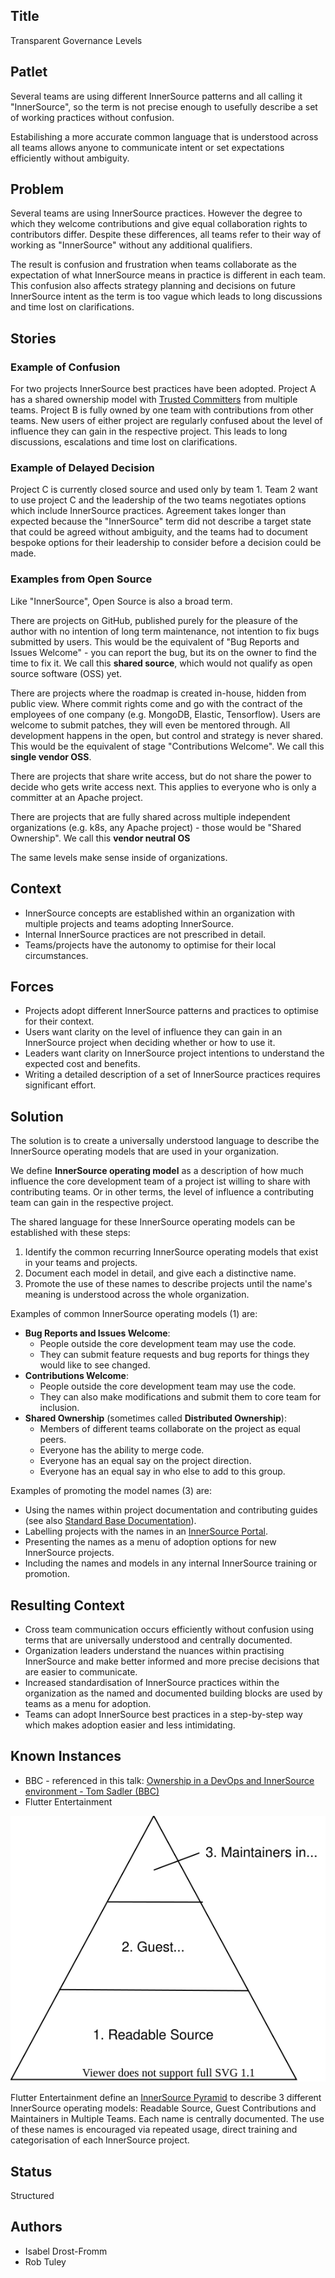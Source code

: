 ## Title

Transparent Governance Levels

## Patlet

Several teams are using different InnerSource patterns and all calling it "InnerSource", so the term is not precise enough to usefully describe a set of working practices without confusion.

Estabilishing a more accurate common language that is understood across all teams allows anyone to communicate intent or set expectations efficiently without ambiguity.

## Problem

Several teams are using InnerSource practices. However the degree to which they welcome contributions and give equal collaboration rights to contributors differ. Despite these differences, all teams refer to their way of working as "InnerSource" without any additional qualifiers.

The result is confusion and frustration when teams collaborate as the expectation of what InnerSource means in practice is different in each team. This confusion also affects strategy planning and decisions on future InnerSource intent as the term is too vague which leads to long discussions and time lost on clarifications.

## Stories

### Example of Confusion

For two projects InnerSource best practices have been adopted. Project A has a shared ownership model with [Trusted Committers](../2-structured/trusted-committer.md) from multiple teams. Project B is fully owned by one team with contributions from other teams. New users of either project are regularly confused about the level of influence they can gain in the respective project. This leads to long discussions, escalations and time lost on clarifications.

### Example of Delayed Decision

Project C is currently closed source and used only by team 1. Team 2 want to use project C and the leadership of the two teams negotiates options which include InnerSource practices. Agreement takes longer than expected because the "InnerSource" term did not describe a target state that could be agreed without ambiguity, and the teams had to document bespoke options for their leadership to consider before a decision could be made.

### Examples from Open Source

Like "InnerSource", Open Source is also a broad term.

There are projects on GitHub, published purely for the pleasure of the author with no intention of long term maintenance, not intention to fix bugs submitted by users. This would be the equivalent of "Bug Reports and Issues Welcome" - you can report the bug, but its on the owner to find the time to fix it. We call this **shared source**, which would not qualify as open source software (OSS) yet. 

There are projects where the roadmap is created in-house, hidden from public view. Where commit rights come and go with the contract of the employees of one company (e.g. MongoDB, Elastic, Tensorflow). Users are welcome to submit patches, they will even be mentored through. All development happens in the open, but control and strategy is never shared. This would be the equivalent of stage "Contributions Welcome". We call this **single vendor OSS**.

There are projects that share write access, but do not share the power to decide who gets write access next. This applies to everyone who is only a committer at an Apache project.

There are projects that are fully shared across multiple independent organizations (e.g. k8s, any Apache project) - those would be "Shared Ownership". We call this **vendor neutral OS**

The same levels make sense inside of organizations.

## Context

- InnerSource concepts are established within an organization with multiple projects and teams adopting InnerSource.
- Internal InnerSource practices are not prescribed in detail.
- Teams/projects have the autonomy to optimise for their local circumstances.

## Forces

- Projects adopt different InnerSource patterns and practices to optimise for their context.
- Users want clarity on the level of influence they can gain in an InnerSource project when deciding whether or how to use it.
- Leaders want clarity on InnerSource project intentions to understand the expected cost and benefits.
- Writing a detailed description of a set of InnerSource practices requires significant effort.

## Solution

The solution is to create a universally understood language to describe the InnerSource operating models that are used in your organization.

We define **InnerSource operating model** as a description of how much influence the core development team of a project ist willing to share with contributing teams. Or in other terms, the level of influence a contributing team can gain in the respective project.

The shared language for these InnerSource operating models can be established with these steps:

1. Identify the common recurring InnerSource operating models that exist in your teams and projects.
2. Document each model in detail, and give each a distinctive name.
3. Promote the use of these names to describe projects until the name's meaning is understood across the whole organization.

Examples of common InnerSource operating models (1) are:

- **Bug Reports and Issues Welcome**:
    - People outside the core development team may use the code.
    - They can submit feature requests and bug reports for things they would like to see changed.
- **Contributions Welcome**:
    - People outside the core development team may use the code.
    - They can also make modifications and submit them to core team for inclusion.
- **Shared Ownership** (sometimes called **Distributed Ownership**):
    - Members of different teams collaborate on the project as equal peers.
    - Everyone has the ability to merge code.
    - Everyone has an equal say on the project direction.
    - Everyone has an equal say in who else to add to this group.

Examples of promoting the model names (3) are:

- Using the names within project documentation and contributing guides (see also [Standard Base Documentation](../2-structured/base-documentation.md)).
- Labelling projects with the names in an [InnerSource Portal](../2-structured/innersource-portal.md).
- Presenting the names as a menu of adoption options for new InnerSource projects.
- Including the names and models in any internal InnerSource training or promotion.

## Resulting Context

- Cross team communication occurs efficiently without confusion using terms that are universally understood and centrally documented.
- Organization leaders understand the nuances within practising InnerSource and make better informed and more precise decisions that are easier to communicate.
- Increased standardisation of InnerSource practices within the organization as the named and documented building blocks are used by teams as a menu for adoption.
- Teams can adopt InnerSource best practices in a step-by-step way which makes adoption easier and less intimidating.

## Known Instances

* BBC - referenced in this talk: [Ownership in a DevOps and InnerSource environment - Tom Sadler (BBC)](https://www.youtube.com/watch?v=O8TK7QG3FjM)
* Flutter Entertainment

![InnerSource Pyramid used by Flutter Entertainment](../../assets/img/flutter-pyramid.svg)

Flutter Entertainment define an [InnerSource Pyramid](https://innersource.flutter.com/how/) to describe 3 different InnerSource operating models: Readable Source, Guest Contributions and Maintainers in Multiple Teams. Each name is centrally documented. The use of these names is encouraged via repeated usage, direct training and categorisation of each InnerSource project.

## Status

Structured

## Authors

- Isabel Drost-Fromm
- Rob Tuley

